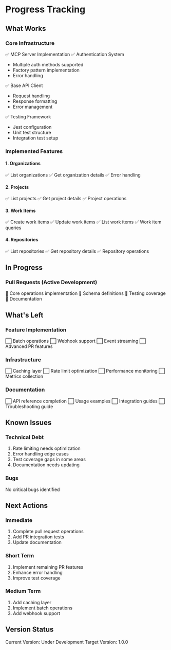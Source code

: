# Progress Tracking

## What Works

### Core Infrastructure
✅ MCP Server Implementation
✅ Authentication System
- Multiple auth methods supported
- Factory pattern implementation
- Error handling

✅ Base API Client
- Request handling
- Response formatting
- Error management

✅ Testing Framework
- Jest configuration
- Unit test structure
- Integration test setup

### Implemented Features

#### 1. Organizations
✅ List organizations
✅ Get organization details
✅ Error handling

#### 2. Projects
✅ List projects
✅ Get project details
✅ Project operations

#### 3. Work Items
✅ Create work items
✅ Update work items
✅ List work items
✅ Work item queries

#### 4. Repositories
✅ List repositories
✅ Get repository details
✅ Repository operations

## In Progress

### Pull Requests (Active Development)
🔄 Core operations implementation
🔄 Schema definitions
🔄 Testing coverage
🔄 Documentation

## What's Left

### Feature Implementation
⬜ Batch operations
⬜ Webhook support
⬜ Event streaming
⬜ Advanced PR features

### Infrastructure
⬜ Caching layer
⬜ Rate limit optimization
⬜ Performance monitoring
⬜ Metrics collection

### Documentation
⬜ API reference completion
⬜ Usage examples
⬜ Integration guides
⬜ Troubleshooting guide

## Known Issues

### Technical Debt
1. Rate limiting needs optimization
2. Error handling edge cases
3. Test coverage gaps in some areas
4. Documentation needs updating

### Bugs
No critical bugs identified

## Next Actions

### Immediate
1. Complete pull request operations
2. Add PR integration tests
3. Update documentation

### Short Term
1. Implement remaining PR features
2. Enhance error handling
3. Improve test coverage

### Medium Term
1. Add caching layer
2. Implement batch operations
3. Add webhook support

## Version Status
Current Version: Under Development
Target Version: 1.0.0
